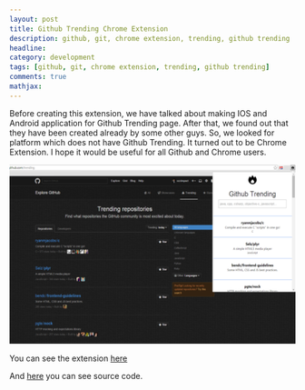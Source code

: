 ```yaml
---
layout: post
title: Github Trending Chrome Extension
description: github, git, chrome extension, trending, github trending
headline:
category: development
tags: [github, git, chrome extension, trending, github trending]
comments: true
mathjax:
---
```


Before creating this extension, we have talked about making IOS and Android application for Github Trending page. After that, we found out that they have been created already by some other guys. So, we looked for platform which does not have Github Trending. It turned out to be Chrome Extension. I hope it would be useful for all Github and Chrome users.

![Alt text](/images/github-trending.png)

You can see the extension [here](https://chrome.google.com/webstore/detail/github-trending/mckfdhpcippjoljnpfnkjgjbmnnlelia)

And [here](https://github.com/ozzimpact/GithubTrending-ChromeExtension) you can see source code.
